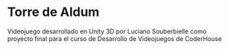 # Torre de Aldum
 Videojuego desarrollado en Unity 3D por Luciano Souberbielle como proyecto final para el curso de Desarrollo de Videojuegos de CoderHouse
